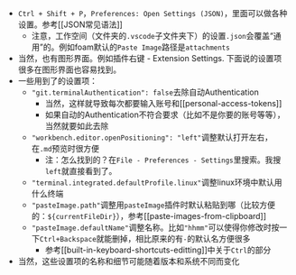 - `Ctrl + Shift + P`，`Preferences: Open Settings (JSON)`，里面可以做各种设置。参考[[JSON常见语法]]
    - 注意，工作空间（文件夹的`.vscode`子文件夹下）的设置`.json`会覆盖“通用”的。例如foam默认的`Paste Image`路径是`attachments`
- 当然，也有图形界面。例如插件右键 - Extension Settings. 下面说的设置项很多在图形界面也容易找到。
- 一些用到了的设置项：
    - `"git.terminalAuthentication": false`去除自动Authentication
      - 当然，这样就导致每次都要输入账号和[[personal-access-tokens]]
      - 如果自动的Authentication不符合要求（比如不是你要的账号等等），当然就要如此去除
    - `"workbench.editor.openPositioning": "left"`调整默认打开左右，在`.md`预览时很方便
      - 注：怎么找到的？在`File - Preferences - Settings`里搜索。我搜`left`就直接看到了。
    - `"terminal.integrated.defaultProfile.linux"`调整linux环境中默认用什么终端
    - `"pasteImage.path"`调整用`pasteImage`插件时默认粘贴到哪（比较方便的：`${currentFileDir}`），参考[[paste-images-from-clipboard]]
    - `"pasteImage.defaultName"`调整名称。比如`"hhmm"`可以使得你修改时按一下`Ctrl+Backspace`就能删掉，相比原来的有`-`的默认名方便很多
      - 参考[[built-in-keyboard-shortcuts-editting]]中关于`Ctrl`的部分
- 当然，这些设置项的名称和细节可能随着版本和系统不同而变化